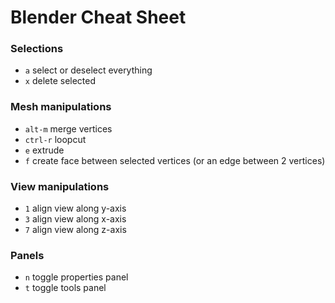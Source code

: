 # Blender Cheat Sheet

### Selections

* `a` select or deselect everything
* `x` delete selected

### Mesh manipulations

* `alt-m` merge vertices
* `ctrl-r` loopcut
* `e` extrude
* `f` create face between selected vertices (or an edge between 2 vertices)

### View manipulations

* `1` align view along y-axis
* `3` align view along x-axis
* `7` align view along z-axis

### Panels

* `n` toggle properties panel
* `t` toggle tools panel
